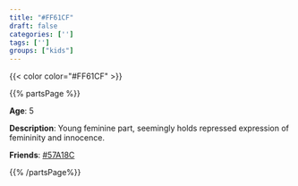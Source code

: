 ```yaml
---
title: "#FF61CF"
draft: false
categories: ['']
tags: ['']
groups: ["kids"]
---
```

{{< color color="#FF61CF" >}}

{{% partsPage %}}

**Age**: 5

**Description**: Young feminine part, seemingly holds repressed expression of femininity and innocence.

**Friends**: [#57A18C](/systemmap/57a18c/)

{{% /partsPage%}}



